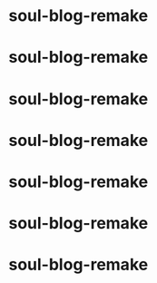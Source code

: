 # soul-blog-remake
# soul-blog-remake
# soul-blog-remake
# soul-blog-remake
# soul-blog-remake
# soul-blog-remake
# soul-blog-remake
